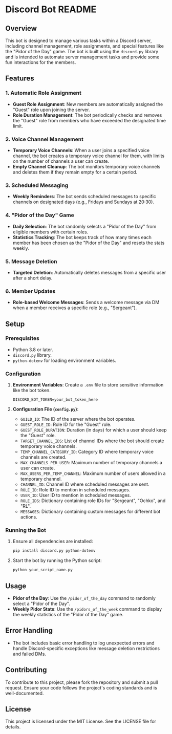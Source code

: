 # Discord Bot README

## Overview

This bot is designed to manage various tasks within a Discord server, including channel management, role assignments, and special features like the "Pidor of the Day" game. The bot is built using the `discord.py` library and is intended to automate server management tasks and provide some fun interactions for the members.

## Features

### 1. Automatic Role Assignment
- **Guest Role Assignment**: New members are automatically assigned the "Guest" role upon joining the server.
- **Role Duration Management**: The bot periodically checks and removes the "Guest" role from members who have exceeded the designated time limit.

### 2. Voice Channel Management
- **Temporary Voice Channels**: When a user joins a specified voice channel, the bot creates a temporary voice channel for them, with limits on the number of channels a user can create.
- **Empty Channel Cleanup**: The bot monitors temporary voice channels and deletes them if they remain empty for a certain period.

### 3. Scheduled Messaging
- **Weekly Reminders**: The bot sends scheduled messages to specific channels on designated days (e.g., Fridays and Sundays at 20:30).

### 4. "Pidor of the Day" Game
- **Daily Selection**: The bot randomly selects a "Pidor of the Day" from eligible members with certain roles.
- **Statistics Tracking**: The bot keeps track of how many times each member has been chosen as the "Pidor of the Day" and resets the stats weekly.

### 5. Message Deletion
- **Targeted Deletion**: Automatically deletes messages from a specific user after a short delay.

### 6. Member Updates
- **Role-based Welcome Messages**: Sends a welcome message via DM when a member receives a specific role (e.g., "Sergeant").

## Setup

### Prerequisites
- Python 3.8 or later.
- `discord.py` library.
- `python-dotenv` for loading environment variables.

### Configuration

1. **Environment Variables**: Create a `.env` file to store sensitive information like the bot token.
   ```
   DISCORD_BOT_TOKEN=your_bot_token_here
   ```

2. **Configuration File (`config.py`)**:
   - `GUILD_ID`: The ID of the server where the bot operates.
   - `GUEST_ROLE_ID`: Role ID for the "Guest" role.
   - `GUEST_ROLE_DURATION`: Duration (in days) for which a user should keep the "Guest" role.
   - `TARGET_CHANNEL_IDS`: List of channel IDs where the bot should create temporary voice channels.
   - `TEMP_CHANNEL_CATEGORY_ID`: Category ID where temporary voice channels are created.
   - `MAX_CHANNELS_PER_USER`: Maximum number of temporary channels a user can create.
   - `MAX_USERS_PER_TEMP_CHANNEL`: Maximum number of users allowed in a temporary channel.
   - `CHANNEL_ID`: Channel ID where scheduled messages are sent.
   - `ROLE_ID`: Role ID to mention in scheduled messages.
   - `USER_ID`: User ID to mention in scheduled messages.
   - `ROLE_IDS`: Dictionary containing role IDs for "Sergeant", "Ochko", and "RL".
   - `MESSAGES`: Dictionary containing custom messages for different bot actions.

### Running the Bot

1. Ensure all dependencies are installed:
   ```bash
   pip install discord.py python-dotenv
   ```

2. Start the bot by running the Python script:
   ```bash
   python your_script_name.py
   ```

## Usage

- **Pidor of the Day**: Use the `/pidor_of_the_day` command to randomly select a "Pidor of the Day".
- **Weekly Pidor Stats**: Use the `/pidors_of_the_week` command to display the weekly statistics of the "Pidor of the Day" game.

## Error Handling

- The bot includes basic error handling to log unexpected errors and handle Discord-specific exceptions like message deletion restrictions and failed DMs.

## Contributing

To contribute to this project, please fork the repository and submit a pull request. Ensure your code follows the project's coding standards and is well-documented.

## License

This project is licensed under the MIT License. See the LICENSE file for details.
